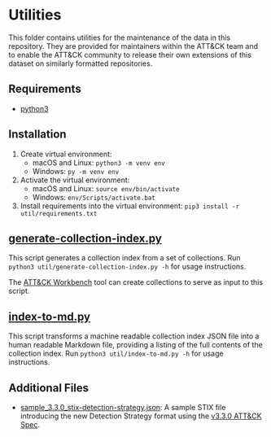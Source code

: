 # Utilities

This folder contains utilities for the maintenance of the data in this repository.
They are provided for maintainers within the ATT&CK team and to enable the ATT&CK community to release their own extensions of this dataset on similarly formatted repositories. 

## Requirements
- [python3](https://www.python.org/)

## Installation

1. Create virtual environment:
    - macOS and Linux: `python3 -m venv env`
    - Windows: `py -m venv env`
2. Activate the virtual environment:
    - macOS and Linux: `source env/bin/activate`
    - Windows: `env/Scripts/activate.bat`
3. Install requirements into the virtual environment: `pip3 install -r util/requirements.txt`

## [generate-collection-index.py](generate-collection-index.py)

This script generates a collection index from a set of collections. Run `python3 util/generate-collection-index.py -h` for usage instructions.

The [ATT&CK Workbench](https://github.com/center-for-threat-informed-defense/attack-workbench-frontend) tool can create collections to serve as input to this script.

## [index-to-md.py](index-to-md.py)

This script transforms a machine readable collection index JSON file into a human readable Markdown file, providing a listing of the full contents of the collection index. Run `python3 util/index-to-md.py -h` for usage instructions.

## Additional Files

- [sample_3.3.0_stix-detection-strategy.json](./sample_3.3.0_stix-detection-strategy.json): A sample STIX file introducing the new Detection Strategy format using the [v3.3.0 ATT&CK Spec](https://mitre-attack.github.io/attack-data-model/).

